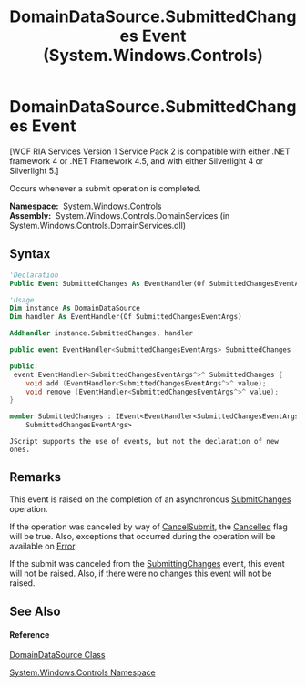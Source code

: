 ﻿---
title: DomainDataSource.SubmittedChanges Event (System.Windows.Controls)
TOCTitle: SubmittedChanges Event
ms:assetid: E:System.Windows.Controls.DomainDataSource.SubmittedChanges
ms:mtpsurl: https://msdn.microsoft.com/en-us/library/system.windows.controls.domaindatasource.submittedchanges(v=VS.91)
ms:contentKeyID: 27195715
ms.date: 01/27/2012
mtps_version: v=VS.91
f1_keywords:
- System.Windows.Controls.DomainDataSource.SubmittedChanges
dev_langs:
- CSharp
- JScript
- VB
- FSharp
- c++
api_location:
- System.Windows.Controls.DomainServices.dll
api_name:
- System.Windows.Controls.DomainDataSource.add_SubmittedChanges
- System.Windows.Controls.DomainDataSource.remove_SubmittedChanges
- System.Windows.Controls.DomainDataSource.SubmittedChanges
api_type:
- Managed
topic_type:
- apiref
- kbSyntax
product_family_name: VS
ROBOTS: INDEX,FOLLOW
---

# DomainDataSource.SubmittedChanges Event

\[WCF RIA Services Version 1 Service Pack 2 is compatible with either .NET framework 4 or .NET Framework 4.5, and with either Silverlight 4 or Silverlight 5.\]

Occurs whenever a submit operation is completed.

**Namespace:**  [System.Windows.Controls](ms590941\(v=vs.91\).md)  
**Assembly:**  System.Windows.Controls.DomainServices (in System.Windows.Controls.DomainServices.dll)

## Syntax

``` vb
'Declaration
Public Event SubmittedChanges As EventHandler(Of SubmittedChangesEventArgs)
```

``` vb
'Usage
Dim instance As DomainDataSource
Dim handler As EventHandler(Of SubmittedChangesEventArgs)

AddHandler instance.SubmittedChanges, handler
```

``` csharp
public event EventHandler<SubmittedChangesEventArgs> SubmittedChanges
```

``` c++
public:
 event EventHandler<SubmittedChangesEventArgs^>^ SubmittedChanges {
    void add (EventHandler<SubmittedChangesEventArgs^>^ value);
    void remove (EventHandler<SubmittedChangesEventArgs^>^ value);
}
```

``` fsharp
member SubmittedChanges : IEvent<EventHandler<SubmittedChangesEventArgs>,
    SubmittedChangesEventArgs>
```

``` jscript
JScript supports the use of events, but not the declaration of new ones.
```

## Remarks

This event is raised on the completion of an asynchronous [SubmitChanges](ee732567\(v=vs.91\).md) operation.

If the operation was canceled by way of [CancelSubmit](ee707744\(v=vs.91\).md), the [Cancelled](https://msdn.microsoft.com/en-us/library/hhb0kte8) flag will be true. Also, exceptions that occurred during the operation will be available on [Error](https://msdn.microsoft.com/en-us/library/zye0z486).

If the submit was canceled from the [SubmittingChanges](ee726225\(v=vs.91\).md) event, this event will not be raised. Also, if there were no changes this event will not be raised.

## See Also

#### Reference

[DomainDataSource Class](ee732901\(v=vs.91\).md)

[System.Windows.Controls Namespace](ms590941\(v=vs.91\).md)

